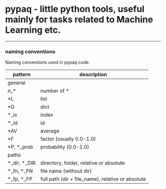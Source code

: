
# pypaq - little python tools, useful mainly for tasks related to Machine Learning etc.

-----------------

### naming conventions

Naming conventions used in pypaq code:

| pattern      | description |
|--------------| ---         
| general      
| n_*          | number of * 
| *L           | list      
| *D           | dict
| *_ix         | index
| *_id         | id
| *AV          | average
| *F           | factor (usually 0.0-1.0) 
| *P, *_prob   | probability (0.0-1.0)
| paths        
| *_dir, *_DIR | directory, folder, relative or absolute
| *_fn, *_FN   | file name (without dir)
| *_fp, *_FP   | full path (dir + file_name), relative or absolute
